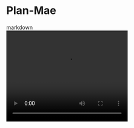 # Plan-Mae
markdown<br><video src="Plan-Mae-road-test.mp4" width="320" height="240" controls></video><br>
